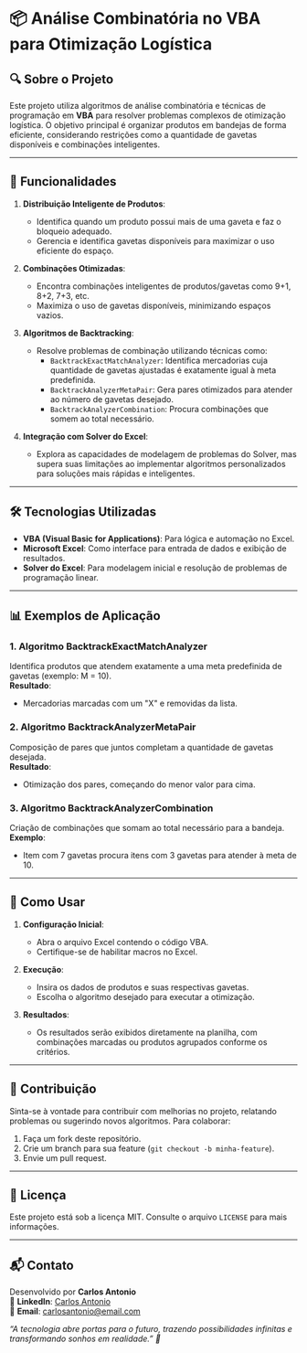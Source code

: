 # 📦 Análise Combinatória no VBA para Otimização Logística

## 🔍 Sobre o Projeto
Este projeto utiliza algoritmos de análise combinatória e técnicas de programação em **VBA** para resolver problemas complexos de otimização logística. O objetivo principal é organizar produtos em bandejas de forma eficiente, considerando restrições como a quantidade de gavetas disponíveis e combinações inteligentes.

---

## 🎯 Funcionalidades
1. **Distribuição Inteligente de Produtos**:
   - Identifica quando um produto possui mais de uma gaveta e faz o bloqueio adequado.
   - Gerencia e identifica gavetas disponíveis para maximizar o uso eficiente do espaço.

2. **Combinações Otimizadas**:
   - Encontra combinações inteligentes de produtos/gavetas como 9+1, 8+2, 7+3, etc.
   - Maximiza o uso de gavetas disponíveis, minimizando espaços vazios.

3. **Algoritmos de Backtracking**:
   - Resolve problemas de combinação utilizando técnicas como:
     - `BacktrackExactMatchAnalyzer`: Identifica mercadorias cuja quantidade de gavetas ajustadas é exatamente igual à meta predefinida.
     - `BacktrackAnalyzerMetaPair`: Gera pares otimizados para atender ao número de gavetas desejado.
     - `BacktrackAnalyzerCombination`: Procura combinações que somem ao total necessário.

4. **Integração com Solver do Excel**:
   - Explora as capacidades de modelagem de problemas do Solver, mas supera suas limitações ao implementar algoritmos personalizados para soluções mais rápidas e inteligentes.

---

## 🛠 Tecnologias Utilizadas
- **VBA (Visual Basic for Applications)**: Para lógica e automação no Excel.
- **Microsoft Excel**: Como interface para entrada de dados e exibição de resultados.
- **Solver do Excel**: Para modelagem inicial e resolução de problemas de programação linear.

---

## 📊 Exemplos de Aplicação
### 1. **Algoritmo BacktrackExactMatchAnalyzer**
Identifica produtos que atendem exatamente a uma meta predefinida de gavetas (exemplo: M = 10).  
**Resultado**:  
- Mercadorias marcadas com um "X" e removidas da lista.  

### 2. **Algoritmo BacktrackAnalyzerMetaPair**
Composição de pares que juntos completam a quantidade de gavetas desejada.  
**Resultado**:  
- Otimização dos pares, começando do menor valor para cima.

### 3. **Algoritmo BacktrackAnalyzerCombination**
Criação de combinações que somam ao total necessário para a bandeja.  
**Exemplo**:  
- Item com 7 gavetas procura itens com 3 gavetas para atender à meta de 10.

---

## 🚀 Como Usar
1. **Configuração Inicial**:
   - Abra o arquivo Excel contendo o código VBA.
   - Certifique-se de habilitar macros no Excel.

2. **Execução**:
   - Insira os dados de produtos e suas respectivas gavetas.
   - Escolha o algoritmo desejado para executar a otimização.

3. **Resultados**:
   - Os resultados serão exibidos diretamente na planilha, com combinações marcadas ou produtos agrupados conforme os critérios.

---

## 🤝 Contribuição
Sinta-se à vontade para contribuir com melhorias no projeto, relatando problemas ou sugerindo novos algoritmos. Para colaborar:
1. Faça um fork deste repositório.
2. Crie um branch para sua feature (`git checkout -b minha-feature`).
3. Envie um pull request.

---

## 📝 Licença
Este projeto está sob a licença MIT. Consulte o arquivo `LICENSE` para mais informações.

---

## 📬 Contato
Desenvolvido por **Carlos Antonio**  
💼 **LinkedIn**: [Carlos Antonio](https://www.linkedin.com/in/carlosantonio/)  
📧 **Email**: [carlosantonio@email.com](mailto:carlosantonio@email.com)

*“A tecnologia abre portas para o futuro, trazendo possibilidades infinitas e transformando sonhos em realidade.” 🚀*
